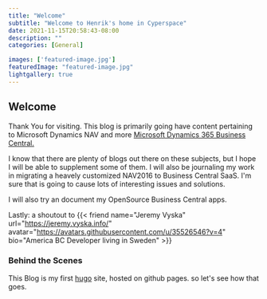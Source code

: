 ```yaml
---
title: "Welcome"
subtitle: "Welcome to Henrik's home in Cyperspace"
date: 2021-11-15T20:58:43-08:00
description: ""
categories: [General]

images: ['featured-image.jpg']
featuredImage: "featured-image.jpg"
lightgallery: true
---
```

## Welcome

Thank You for visiting. This blog is primarily going have content pertaining to Microsoft Dynamics NAV and more [Microsoft Dynamics 365 Business Central.](https://dynamics.microsoft.com/en-us/business-central/overview/)

<!--more-->

I know that there are plenty of blogs out there on these subjects, but I hope I will be able to supplement some of them. I will also be journaling my work in migrating a heavely customized NAV2016 to Business Central SaaS. I'm sure that is going to cause lots of interesting issues and solutions.

I will also try an document my OpenSource Business Central apps.

Lastly: a shoutout to
{{< friend name="Jeremy Vyska" url="https://jeremy.vyska.info/" avatar="https://avatars.githubusercontent.com/u/35526546?v=4" bio="America BC Developer living in Sweden" >}}

### Behind the Scenes

This Blog is my first [hugo](https://gohugo.io/) site, hosted on github pages. so let's see how that goes.

